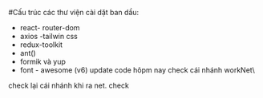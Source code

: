 #Cấu trúc các thư viện cài dặt ban dầu:

- react- router-dom
- axios
-tailwin css
- redux-toolkit
- ant()
- formik và yup
- font - awesome (v6)
update code hôpm nay check cái nhánh workNet\

check lại cái nhánh khi ra net. 
check

